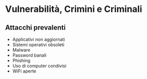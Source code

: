 # Vulnerabilità, Crimini e Criminali
## Attacchi prevalenti
- Applicativi non aggiornati
- Sistemi operativi obsoleti
- Malware
- Password banali
- Phishing
- Uso di computer condivisi
- WiFi aperte